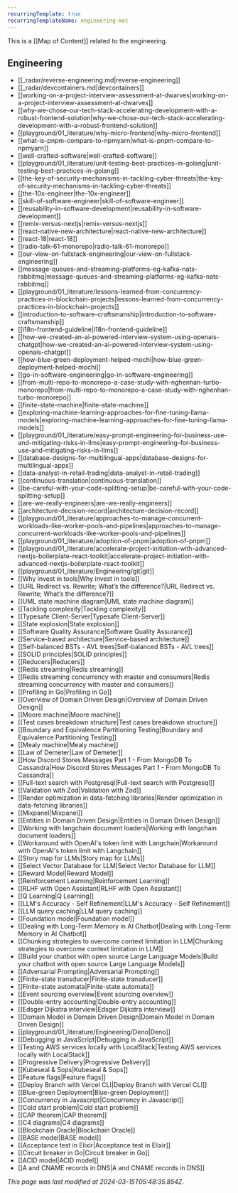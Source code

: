 ```yaml
---
recurringTemplate: true
recurringTemplateName: engineering-moc
---
```


This is a [[Map of Content]] related to the engineering.

## Engineering

- [[_radar/reverse-engineering.md|reverse-engineering]]
- [[_radar/devcontainers.md|devcontainers]]
- [[working-on-a-project-interview-assessment-at-dwarves|working-on-a-project-interview-assessment-at-dwarves]]
- [[why-we-chose-our-tech-stack-accelerating-development-with-a-robust-frontend-solution|why-we-chose-our-tech-stack-accelerating-development-with-a-robust-frontend-solution]]
- [[playground/01_literature/why-micro-frontend|why-micro-frontend]]
- [[what-is-pnpm-compare-to-npmyarn|what-is-pnpm-compare-to-npmyarn]]
- [[well-crafted-software|well-crafted-software]]
- [[playground/01_literature/unit-testing-best-practices-in-golang|unit-testing-best-practices-in-golang]]
- [[the-key-of-security-mechanisms-in-tackling-cyber-threats|the-key-of-security-mechanisms-in-tackling-cyber-threats]]
- [[the-10x-engineer|the-10x-engineer]]
- [[skill-of-software-engineer|skill-of-software-engineer]]
- [[reusability-in-software-development|reusability-in-software-development]]
- [[remix-versus-nextjs|remix-versus-nextjs]]
- [[react-native-new-architecture|react-native-new-architecture]]
- [[react-18|react-18]]
- [[radio-talk-61-monorepo|radio-talk-61-monorepo]]
- [[our-view-on-fullstack-engineering|our-view-on-fullstack-engineering]]
- [[message-queues-and-streaming-platforms-eg-kafka-nats-rabbitmq|message-queues-and-streaming-platforms-eg-kafka-nats-rabbitmq]]
- [[playground/01_literature/lessons-learned-from-concurrency-practices-in-blockchain-projects|lessons-learned-from-concurrency-practices-in-blockchain-projects]]
- [[introduction-to-software-craftsmanship|introduction-to-software-craftsmanship]]
- [[i18n-frontend-guideline|i18n-frontend-guideline]]
- [[how-we-created-an-ai-powered-interview-system-using-openais-chatgpt|how-we-created-an-ai-powered-interview-system-using-openais-chatgpt]]
- [[how-blue-green-deployment-helped-mochi|how-blue-green-deployment-helped-mochi]]
- [[go-in-software-engineering|go-in-software-engineering]]
- [[from-multi-repo-to-monorepo-a-case-study-with-nghenhan-turbo-monorepo|from-multi-repo-to-monorepo-a-case-study-with-nghenhan-turbo-monorepo]]
- [[finite-state-machine|finite-state-machine]]
- [[exploring-machine-learning-approaches-for-fine-tuning-llama-models|exploring-machine-learning-approaches-for-fine-tuning-llama-models]]
- [[playground/01_literature/easy-prompt-engineering-for-business-use-and-mitigating-risks-in-llms|easy-prompt-engineering-for-business-use-and-mitigating-risks-in-llms]]
- [[database-designs-for-multilingual-apps|database-designs-for-multilingual-apps]]
- [[data-analyst-in-retail-trading|data-analyst-in-retail-trading]]
- [[continuous-translation|continuous-translation]]
- [[be-careful-with-your-code-splitting-setup|be-careful-with-your-code-splitting-setup]]
- [[are-we-really-engineers|are-we-really-engineers]]
- [[architecture-decision-record|architecture-decision-record]]
- [[playground/01_literature/approaches-to-manage-concurrent-workloads-like-worker-pools-and-pipelines|approaches-to-manage-concurrent-workloads-like-worker-pools-and-pipelines]]
- [[playground/01_literature/adoption-of-pnpm|adoption-of-pnpm]]
- [[playground/01_literature/accelerate-project-initiation-with-advanced-nextjs-boilerplate-react-toolkit|accelerate-project-initiation-with-advanced-nextjs-boilerplate-react-toolkit]]
- [[playground/01_literature/Engineering/git|git]]
- [[Why invest in tools|Why invest in tools]]
- [[URL Redirect vs. Rewrite; What’s the difference?|URL Redirect vs. Rewrite; What’s the difference?]]
- [[UML state machine diagram|UML state machine diagram]]
- [[Tackling complexity|Tackling complexity]]
- [[Typesafe Client-Server|Typesafe Client-Server]]
- [[State explosion|State explosion]]
- [[Software Quality Assurance|Software Quality Assurance]]
- [[Service-based architecture|Service-based architecture]]
- [[Self-balanced BSTs - AVL trees|Self-balanced BSTs - AVL trees]]
- [[SOLID principles|SOLID principles]]
- [[Reducers|Reducers]]
- [[Redis streaming|Redis streaming]]
- [[Redis streaming concurrency with master and consumers|Redis streaming concurrency with master and consumers]]
- [[Profiling in Go|Profiling in Go]]
- [[Overview of Domain Driven Design|Overview of Domain Driven Design]]
- [[Moore machine|Moore machine]]
- [[Test cases breakdown structure|Test cases breakdown structure]]
- [[Boundary and Equivalence Partitioning Testing|Boundary and Equivalence Partitioning Testing]]
- [[Mealy machine|Mealy machine]]
- [[Law of Demeter|Law of Demeter]]
- [[How Discord Stores Messages  Part 1 - From MongoDB To Cassandra|How Discord Stores Messages  Part 1 - From MongoDB To Cassandra]]
- [[Full-text search with Postgresql|Full-text search with Postgresql]]
- [[Validation with Zod|Validation with Zod]]
- [[Render optimization in data-fetching libraries|Render optimization in data-fetching libraries]]
- [[Mixpanel|Mixpanel]]
- [[Entities in Domain Driven Design|Entities in Domain Driven Design]]
- [[Working with langchain document loaders|Working with langchain document loaders]]
- [[Workaround with OpenAI's token limit with Langchain|Workaround with OpenAI's token limit with Langchain]]
- [[Story map for LLMs|Story map for LLMs]]
- [[Select Vector Database for LLM|Select Vector Database for LLM]]
- [[Reward Model|Reward Model]]
- [[Reinforcement Learning|Reinforcement Learning]]
- [[RLHF with Open Assistant|RLHF with Open Assistant]]
- [[Q Learning|Q Learning]]
- [[LLM's Accuracy - Self Refinement|LLM's Accuracy - Self Refinement]]
- [[LLM query caching|LLM query caching]]
- [[Foundation model|Foundation model]]
- [[Dealing with Long-Term Memory in AI Chatbot|Dealing with Long-Term Memory in AI Chatbot]]
- [[Chunking strategies to overcome context limitation in LLM|Chunking strategies to overcome context limitation in LLM]]
- [[Build your chatbot with open source Large Language Models|Build your chatbot with open source Large Language Models]]
- [[Adversarial Prompting|Adversarial Prompting]]
- [[Finite-state transducer|Finite-state transducer]]
- [[Finite-state automata|Finite-state automata]]
- [[Event sourcing overview|Event sourcing overview]]
- [[Double-entry accounting|Double-entry accounting]]
- [[Edsger Dijkstra interview|Edsger Dijkstra interview]]
- [[Domain Model in Domain Driven Design|Domain Model in Domain Driven Design]]
- [[playground/01_literature/Engineering/Deno|Deno]]
- [[Debugging in JavaScript|Debugging in JavaScript]]
- [[Testing AWS services locally with LocalStack|Testing AWS services locally with LocalStack]]
- [[Progressive Delivery|Progressive Delivery]]
- [[Kubeseal & Sops|Kubeseal & Sops]]
- [[Feature flags|Feature flags]]
- [[Deploy Branch with Vercel CLI|Deploy Branch with Vercel CLI]]
- [[Blue-green Deployment|Blue-green Deployment]]
- [[Concurrency in Javascript|Concurrency in Javascript]]
- [[Cold start problem|Cold start problem]]
- [[CAP theorem|CAP theorem]]
- [[C4 diagrams|C4 diagrams]]
- [[Blockchain Oracle|Blockchain Oracle]]
- [[BASE model|BASE model]]
- [[Acceptance test in Elixir|Acceptance test in Elixir]]
- [[Circuit breaker in Go|Circuit breaker in Go]]
- [[ACID model|ACID model]]
- [[A and CNAME records in DNS|A and CNAME records in DNS]]


*This page was last modified at 2024-03-15T05:48:35.854Z*.
